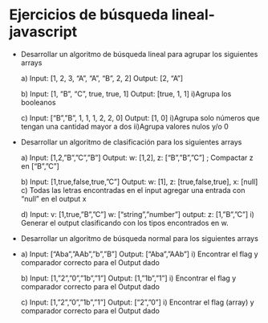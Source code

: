 # Ejercicios de búsqueda lineal-javascript

- Desarrollar un algoritmo de búsqueda lineal para agrupar los siguientes arrays
  
  a) Input: [1, 2, 3, “A”, “A”, “B”, 2, 2] Output: [2, “A”]
  
  b) Input: [1, “B”, “C”, true, true, 1] Output: [true, 1, 1]
      i)Agrupa los booleanos
  
  c) Input: [“B”,”B”, 1, 1, 1, 2, 2, 0] Output: [1, 0] 
      i)Agrupa solo números que tengan una cantidad mayor a dos
      ii)Agrupa valores nulos y/o 0

- Desarrollar un algoritmo de clasificación para los siguientes arrays
  
  a) Input: [1,2,”B”,”C”,”B”] Output: w: [1,2], z: [“B”,”B”,”C”] ; Compactar z en [“B”,”C”]
  
  b) Input: [1,true,false,true,”C”] Output: w: [1], z: [true,false,true], x: [null]
  c) Todas las letras encontradas en el input agregar una entrada con “null” en el output x
  
  d) Input: v: [1,true,”B”,”C”] w: [“string”,”number”] output: z: [1,”B”,”C”]
     i) Generar el output clasificando con los tipos encontrados en w.

- Desarrollar un algoritmo de búsqueda normal para los siguientes arrays
- 
  a) Input: [“Aba”,”AAb”,”b”,”B”] Output: [“Aba”,”AAb”]
     i) Encontrar el flag y comparador correcto para el Output dado
  
  b) Input: [1,”2”,”0”,”1b”,”1”] Output: [1,”1b”,”1”]
     i) Encontrar el flag y comparador correcto para el Output dado
  
  c) Input: [1,”2”,”0”,”1b”,”1”] Output: [“2”,”0”]
     i) Encontrar el flag (array) y comparador correcto para el Output dado
